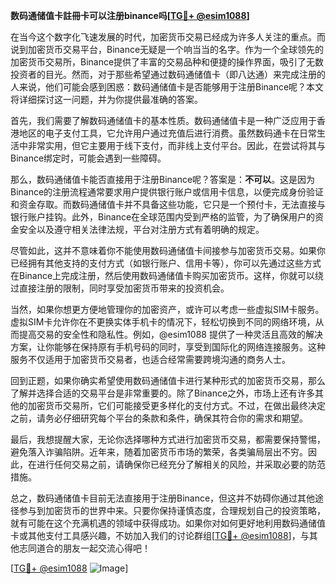 **数码通储值卡註冊卡可以注册binance吗[[TG💪+ @esim1088](https://t.me/s/esim1088)]**

在当今这个数字化飞速发展的时代，加密货币交易已经成为许多人关注的重点。而说到加密货币交易平台，Binance无疑是一个响当当的名字。作为一个全球领先的加密货币交易所，Binance提供了丰富的交易品种和便捷的操作界面，吸引了无数投资者的目光。然而，对于那些希望通过数码通储值卡（即八达通）来完成注册的人来说，他们可能会感到困惑：数码通储值卡是否能够用于注册Binance呢？本文将详细探讨这一问题，并为你提供最准确的答案。

首先，我们需要了解数码通储值卡的基本性质。数码通储值卡是一种广泛应用于香港地区的电子支付工具，它允许用户通过充值后进行消费。虽然数码通卡在日常生活中非常实用，但它主要用于线下支付，而非线上支付平台。因此，在尝试将其与Binance绑定时，可能会遇到一些障碍。

那么，数码通储值卡能否直接用于注册Binance呢？答案是：**不可以**。这是因为Binance的注册流程通常要求用户提供银行账户或信用卡信息，以便完成身份验证和资金存取。而数码通储值卡并不具备这些功能，它只是一个预付卡，无法直接与银行账户挂钩。此外，Binance在全球范围内受到严格的监管，为了确保用户的资金安全以及遵守相关法律法规，平台对注册方式有着明确的规定。

尽管如此，这并不意味着你不能使用数码通储值卡间接参与加密货币交易。如果你已经拥有其他支持的支付方式（如银行账户、信用卡等），你可以先通过这些方式在Binance上完成注册，然后使用数码通储值卡购买加密货币。这样，你就可以绕过直接注册的限制，同时享受加密货币带来的投资机会。

当然，如果你想更方便地管理你的加密资产，或许可以考虑一些虚拟SIM卡服务。虚拟SIM卡允许你在不更换实体手机卡的情况下，轻松切换到不同的网络环境，从而提高交易的安全性和隐私性。例如，@esim1088 提供了一种灵活且高效的解决方案，让你能够在保持原有手机号码的同时，享受到国际化的网络连接服务。这种服务不仅适用于加密货币交易者，也适合经常需要跨境沟通的商务人士。

回到正题，如果你确实希望使用数码通储值卡进行某种形式的加密货币交易，那么了解并选择合适的交易平台是非常重要的。除了Binance之外，市场上还有许多其他的加密货币交易所，它们可能接受更多样化的支付方式。不过，在做出最终决定之前，请务必仔细研究每个平台的条款和条件，确保其符合你的需求和期望。

最后，我想提醒大家，无论你选择哪种方式进行加密货币交易，都需要保持警惕，避免落入诈骗陷阱。近年来，随着加密货币市场的繁荣，各类骗局层出不穷。因此，在进行任何交易之前，请确保你已经充分了解相关的风险，并采取必要的防范措施。

总之，数码通储值卡目前无法直接用于注册Binance，但这并不妨碍你通过其他途径参与到加密货币的世界中来。只要你保持谨慎态度，合理规划自己的投资策略，就有可能在这个充满机遇的领域中获得成功。如果你对如何更好地利用数码通储值卡或其他支付工具感兴趣，不妨加入我们的讨论群组[[TG💪+ @esim1088](https://t.me/s/esim1088)]，与其他志同道合的朋友一起交流心得吧！

[[TG💪+ @esim1088](https://t.me/s/esim1088) ![Image](https://i.postimg.cc/4NQfJmqS/Snipaste-2025-05-13-00-14-12.png)]
